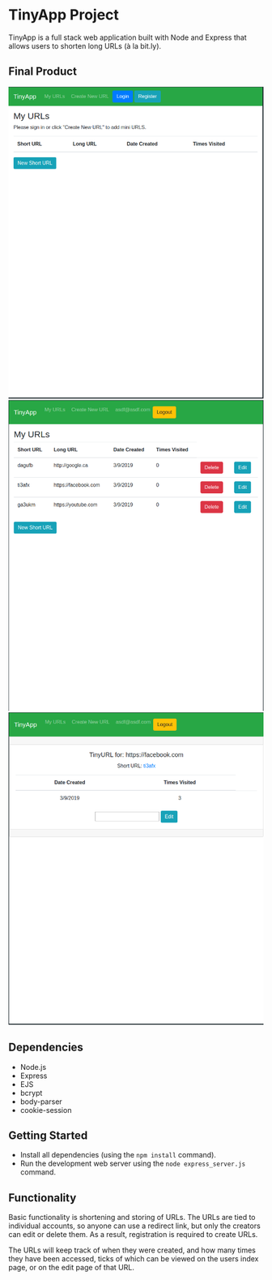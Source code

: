 # TinyApp Project

TinyApp is a full stack web application built with Node and Express that allows users to shorten long URLs (à la bit.ly).

## Final Product

!["screenshot description"](/screenshots/TinyAppSC1.png)
!["screenshot description"](/screenshots/TinyAppSC2.png)
!["screenshot description"](/screenshots/TinyAppSC3.png)

## Dependencies

- Node.js
- Express
- EJS
- bcrypt
- body-parser
- cookie-session

## Getting Started

- Install all dependencies (using the `npm install` command).
- Run the development web server using the `node express_server.js` command.

## Functionality

Basic functionality is shortening and storing of URLs.  The URLs are tied to individual accounts, so anyone can use a redirect link, but only the creators can edit or delete them.  As a result, registration is required to create URLs.

The URLs will keep track of when they were created, and how many times they have been accessed, ticks of which can be viewed on the users index page, or on the edit page of that URL.